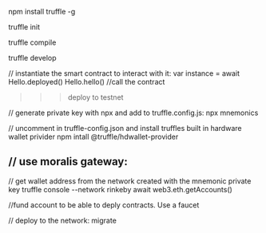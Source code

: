npm install truffle -g

truffle init

truffle compile

truffle develop

// instantiate the smart contract to interact with it:
var instance = await Hello.deployed()
Hello.hello() //call the contract



>>> deploy to testnet

// generate private key with npx and add to truffle.config.js:
npx mnemonics

// uncomment in truffle-config.json and install truffles built in hardware wallet privider
npm intall @truffle/hdwallet-provider

// use moralis gateway:
---

// get wallet address from the network created with the mnemonic private key
truffle console --network rinkeby
await web3.eth.getAccounts()

//fund account to be able to deply contracts. Use a faucet

// deploy to the network:
migrate
